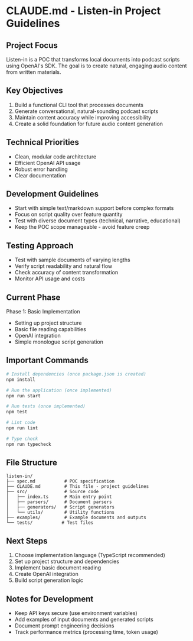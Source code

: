 # CLAUDE.md - Listen-in Project Guidelines

## Project Focus
Listen-in is a POC that transforms local documents into podcast scripts using OpenAI's SDK. The goal is to create natural, engaging audio content from written materials.

## Key Objectives
1. Build a functional CLI tool that processes documents
2. Generate conversational, natural-sounding podcast scripts
3. Maintain content accuracy while improving accessibility
4. Create a solid foundation for future audio content generation

## Technical Priorities
- Clean, modular code architecture
- Efficient OpenAI API usage
- Robust error handling
- Clear documentation

## Development Guidelines
- Start with simple text/markdown support before complex formats
- Focus on script quality over feature quantity
- Test with diverse document types (technical, narrative, educational)
- Keep the POC scope manageable - avoid feature creep

## Testing Approach
- Test with sample documents of varying lengths
- Verify script readability and natural flow
- Check accuracy of content transformation
- Monitor API usage and costs

## Current Phase
Phase 1: Basic Implementation
- Setting up project structure
- Basic file reading capabilities
- OpenAI integration
- Simple monologue script generation

## Important Commands
```bash
# Install dependencies (once package.json is created)
npm install

# Run the application (once implemented)
npm run start

# Run tests (once implemented)
npm test

# Lint code
npm run lint

# Type check
npm run typecheck
```

## File Structure
```
listen-in/
├── spec.md           # POC specification
├── CLAUDE.md         # This file - project guidelines
├── src/              # Source code
│   ├── index.ts      # Main entry point
│   ├── parsers/      # Document parsers
│   ├── generators/   # Script generators
│   └── utils/        # Utility functions
├── examples/         # Example documents and outputs
└── tests/           # Test files
```

## Next Steps
1. Choose implementation language (TypeScript recommended)
2. Set up project structure and dependencies
3. Implement basic document reading
4. Create OpenAI integration
5. Build script generation logic

## Notes for Development
- Keep API keys secure (use environment variables)
- Add examples of input documents and generated scripts
- Document prompt engineering decisions
- Track performance metrics (processing time, token usage)
